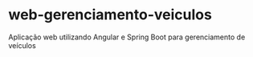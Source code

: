 # web-gerenciamento-veiculos
Aplicação web utilizando Angular e Spring Boot para gerenciamento de veículos
